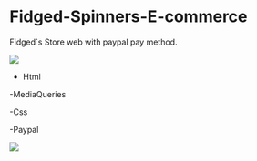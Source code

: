 # Fidged-Spinners-E-commerce

Fidged`s Store web with paypal pay method.

<img src="https://i.imgur.com/jHPFKjE.png" />

- Html

-MediaQueries

-Css

-Paypal

<img src="https://i.imgur.com/yLD15fU.png" />
